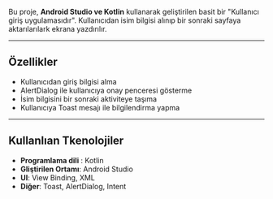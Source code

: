 Bu proje, **Android Studio ve Kotlin** kullanarak geliştirilen basit bir "Kullanıcı giriş uygulamasıdır". 
Kullanıcıdan isim bilgisi alınıp bir sonraki sayfaya aktarılarılark ekrana yazdırılır.

---

## Özellikler
- Kullanıcıdan giriş bilgisi alma
- AlertDialog ile kullanıcıya onay penceresi gösterme
- İsim bilgisini bir sonraki aktiviteye taşıma
- Kullanıcıya Toast mesajı ile bilgilendirma yapma

---

## Kullanlıan Tkenolojiler
- **Programlama dili** : Kotlin
- **Gliştirilen Ortamı**: Android Studio
- **UI**: View Binding, XML
- **Diğer**: Toast, AlertDialog, Intent
